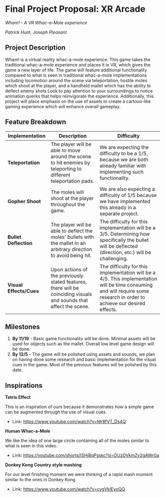 # Final Project Proposal: XR Arcade

*Wham! - A VR Whac-a-Mole experience*

*Patrick Hunt, Joseph Pleasant*

## Project Description

Wham! is a virtual reality whac-a-mole experience. This game takes the traditional whac-a-mole experience and places it in VR, which gives the game a new layer of life. The game will feature additional functionality compared to what is seen in traditional whac-a-mole implementations including locomotion around the scene via teleportation, hostile moles which shoot at the player, and a handheld mallet which has the ability to deflect enemy shots Look to pay attention to your surroundings to notice animation querks that helps reinvigorate the experience. Additionally, this project will place emphasis on the use of assets to create a cartoon-like gaming experience which will enhance overall gameplay.

## Feature Breakdown

| **Implementation**   | **Description** | **Difficulty** |
|-------------|------------|----------------|
| **Teleportation** | The player will be able to move around the scene to hit enemies by teleporting to different teleportation pads.      | We are expecting the difficulty to be a 1/5, because we are both already familiar with implementing such functionality.                |
| **Gopher Shoot**| The moles will shoot at the player throughout the game.  |   We are also expecting a difficulty of 1/5 because we have implemented this already in a separate project.             |
| **Bullet Deflection**   | The player will be able to deflect the moles' bullets with the mallet in an arbitrary direction to avoid being hit.       |          The difficulty for this implementation will be a 3/5. Determining how specifically the bullet will be deflected (direction, etc.) will be challenging.      |
| **Visual Effects/Cues**   | Upon actions of the previously stated features, there will be coinciding visuals and sounds that affect the scene.       |          The difficulty for this implementation will be a 4/5. This implementation will be time consuming and will require some research in order to achieve our desired effects.     |

## Milestones
1. **By 11/19** - Basic game functionality will be done. Minimal assets will be used for objects such as the mallet. Overall low level game design will be done.
2. **By 12/5** - The game will be polished using assets and sounds, we plan on having done some research and basic implementation for the visual cues in the game. Most of the previous features will be polished by this date.

## Inspirations
**Tetris Effect** 

This is an inspiration of ours because it demonstrates how a simple game can be augmented through the use of visual cues. 
- Link: https://www.youtube.com/watch?v=Mr8fVT_Ds4Q
  
**Human Whac-a-Mole**

We like the idea of one large circle containing all of the moles similar to what is seen in this video.
- Link: https://youtube.com/shorts/lSHjBqPsskc?si=DUzDVkmZv2gAWrGa
  
**Donkey Kong Country style mashing**

For our level finishing moment we were thinking of a rapid mash moment similar to the ones in Donkey Kong
- Link: https://www.youtube.com/watch?v=cvgVkIEyoQQ
